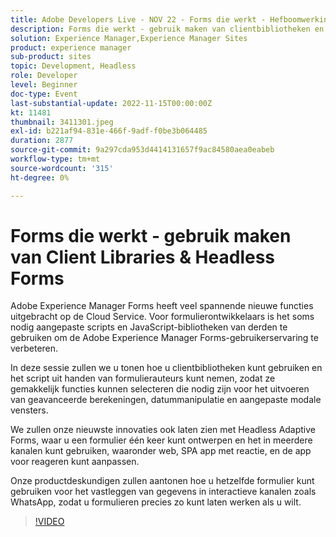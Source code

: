 ```yaml
---
title: Adobe Developers Live - NOV 22 - Forms die werkt - Hefboomwerking van clientbibliotheken en Forms zonder koppen
description: Forms die werkt - gebruik maken van clientbibliotheken en headless FormsAdobe Experience Manager Forms heeft veel spannende nieuwe functies op de Cloud Service uitgebracht. Voor formulierontwikkelaars is het soms nodig om aangepaste scripts en JavaScript-bibliotheken van derden te gebruiken om de Adobe Experience Manager Forms-gebruikerservaring te verbeteren. In deze sessie zullen we u laten zien hoe u clientbibliotheken kunt gebruiken en de scripts uit de handen van formulierauteurs kunt nemen, zodat ze gemakkelijk functies kunnen selecteren die nodig zijn voor het uitvoeren van geavanceerde berekeningen, datummanipulatie en aangepaste modale vensters. Ook zullen we onze nieuwste innovaties laten zien met Headless Adaptive Forms, waar u een formulier en Gebruik het in meerdere kanalen, waaronder web, SPA app met behulp van reactie, en pas de app voor reageren aan. Onze productdeskundigen tonen hoe u hetzelfde formulier kunt gebruiken voor het vastleggen van gegevens in interactieve kanalen zoals WhatsApp, zodat u formulieren precies naar wens kunt laten werken.
solution: Experience Manager,Experience Manager Sites
product: experience manager
sub-product: sites
topic: Development, Headless
role: Developer
level: Beginner
doc-type: Event
last-substantial-update: 2022-11-15T00:00:00Z
kt: 11481
thumbnail: 3411301.jpeg
exl-id: b221af94-831e-466f-9adf-f0be3b064485
duration: 2877
source-git-commit: 9a297cda953d4414131657f9ac84580aea0eabeb
workflow-type: tm+mt
source-wordcount: '315'
ht-degree: 0%

---
```


# Forms die werkt - gebruik maken van Client Libraries &amp; Headless Forms

Adobe Experience Manager Forms heeft veel spannende nieuwe functies uitgebracht op de Cloud Service. Voor formulierontwikkelaars is het soms nodig aangepaste scripts en JavaScript-bibliotheken van derden te gebruiken om de Adobe Experience Manager Forms-gebruikerservaring te verbeteren.

In deze sessie zullen we u tonen hoe u clientbibliotheken kunt gebruiken en het script uit handen van formulierauteurs kunt nemen, zodat ze gemakkelijk functies kunnen selecteren die nodig zijn voor het uitvoeren van geavanceerde berekeningen, datummanipulatie en aangepaste modale vensters.

We zullen onze nieuwste innovaties ook laten zien met Headless Adaptive Forms, waar u een formulier één keer kunt ontwerpen en het in meerdere kanalen kunt gebruiken, waaronder web, SPA app met reactie, en de app voor reageren kunt aanpassen.

Onze productdeskundigen zullen aantonen hoe u hetzelfde formulier kunt gebruiken voor het vastleggen van gegevens in interactieve kanalen zoals WhatsApp, zodat u formulieren precies zo kunt laten werken als u wilt.

>[!VIDEO](https://video.tv.adobe.com/v/3411301/?quality=12&learn=on)
